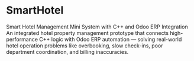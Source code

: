 # SmartHotel
Smart Hotel Management Mini System with C++ and Odoo ERP Integration  An integrated hotel property management prototype that connects high-performance C++ logic with Odoo ERP automation — solving real-world hotel operation problems like overbooking, slow check-ins, poor department coordination, and billing inaccuracies.
